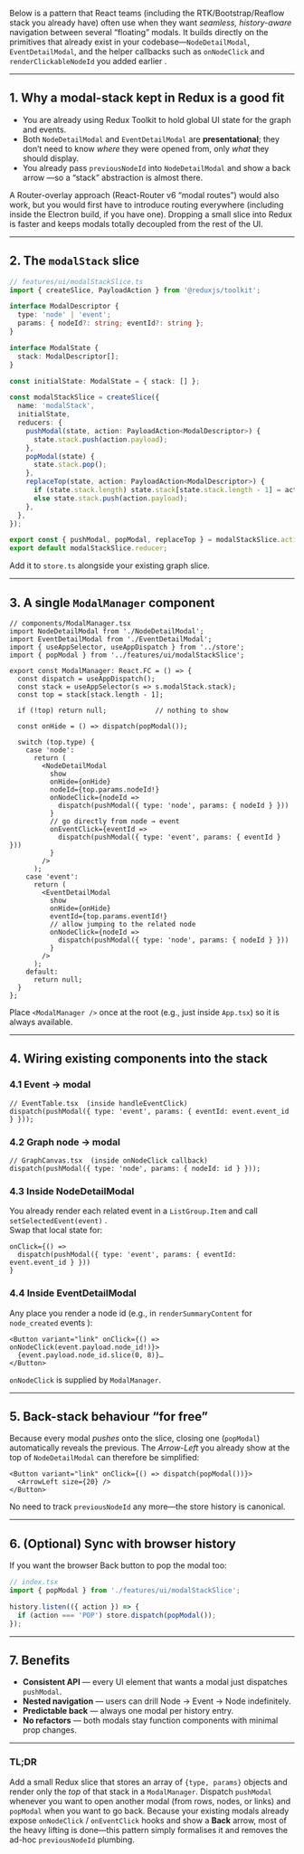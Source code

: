 Below is a pattern that React teams (including the RTK/Bootstrap/Reaflow stack you already have) often use when they want *seamless, history-aware* navigation between several “floating” modals.  It builds directly on the primitives that already exist in your codebase—`NodeDetailModal`, `EventDetailModal`, and the helper callbacks such as `onNodeClick` and `renderClickableNodeId` you added earlier .

---

## 1.  Why a **modal-stack** kept in Redux is a good fit

* You are already using Redux Toolkit to hold global UI state for the graph and events.  
* Both `NodeDetailModal` and `EventDetailModal` are **presentational**; they don’t need to know *where* they were opened from, only *what* they should display.  
* You already pass `previousNodeId` into `NodeDetailModal` and show a back arrow —so a “stack” abstraction is almost there.

A Router-overlay approach (React-Router v6 “modal routes”) would also work, but you would first have to introduce routing everywhere (including inside the Electron build, if you have one).  Dropping a small slice into Redux is faster and keeps modals totally decoupled from the rest of the UI.

---

## 2.  The **`modalStack` slice**

```ts
// features/ui/modalStackSlice.ts
import { createSlice, PayloadAction } from '@reduxjs/toolkit';

interface ModalDescriptor {
  type: 'node' | 'event';
  params: { nodeId?: string; eventId?: string };
}

interface ModalState {
  stack: ModalDescriptor[];
}

const initialState: ModalState = { stack: [] };

const modalStackSlice = createSlice({
  name: 'modalStack',
  initialState,
  reducers: {
    pushModal(state, action: PayloadAction<ModalDescriptor>) {
      state.stack.push(action.payload);
    },
    popModal(state) {
      state.stack.pop();
    },
    replaceTop(state, action: PayloadAction<ModalDescriptor>) {
      if (state.stack.length) state.stack[state.stack.length - 1] = action.payload;
      else state.stack.push(action.payload);
    },
  },
});

export const { pushModal, popModal, replaceTop } = modalStackSlice.actions;
export default modalStackSlice.reducer;
```

Add it to `store.ts` alongside your existing graph slice.

---

## 3.  A single **`ModalManager`** component

```tsx
// components/ModalManager.tsx
import NodeDetailModal from './NodeDetailModal';
import EventDetailModal from './EventDetailModal';
import { useAppSelector, useAppDispatch } from '../store';
import { popModal } from '../features/ui/modalStackSlice';

export const ModalManager: React.FC = () => {
  const dispatch = useAppDispatch();
  const stack = useAppSelector(s => s.modalStack.stack);
  const top = stack[stack.length - 1];

  if (!top) return null;            // nothing to show

  const onHide = () => dispatch(popModal());

  switch (top.type) {
    case 'node':
      return (
        <NodeDetailModal
          show
          onHide={onHide}
          nodeId={top.params.nodeId!}
          onNodeClick={nodeId =>
            dispatch(pushModal({ type: 'node', params: { nodeId } }))
          }
          // go directly from node → event
          onEventClick={eventId =>
            dispatch(pushModal({ type: 'event', params: { eventId } }))
          }
        />
      );
    case 'event':
      return (
        <EventDetailModal
          show
          onHide={onHide}
          eventId={top.params.eventId!}
          // allow jumping to the related node
          onNodeClick={nodeId =>
            dispatch(pushModal({ type: 'node', params: { nodeId } }))
          }
        />
      );
    default:
      return null;
  }
};
```

Place `<ModalManager />` once at the root (e.g., just inside `App.tsx`) so it is always available.

---

## 4.  Wiring existing components into the stack

### 4.1 Event → modal

```tsx
// EventTable.tsx  (inside handleEventClick)
dispatch(pushModal({ type: 'event', params: { eventId: event.event_id } }));
```

### 4.2 Graph node → modal

```tsx
// GraphCanvas.tsx  (inside onNodeClick callback)
dispatch(pushModal({ type: 'node', params: { nodeId: id } }));
```

### 4.3 Inside **NodeDetailModal**

You already render each related event in a `ListGroup.Item` and call `setSelectedEvent(event)` .  
Swap that local state for:

```tsx
onClick={() =>
  dispatch(pushModal({ type: 'event', params: { eventId: event.event_id } }))
}
```

### 4.4 Inside **EventDetailModal**

Any place you render a node id (e.g., in `renderSummaryContent` for `node_created` events ):

```tsx
<Button variant="link" onClick={() => onNodeClick(event.payload.node_id!)}>
  {event.payload.node_id.slice(0, 8)}…
</Button>
```

`onNodeClick` is supplied by `ModalManager`.

---

## 5.  Back-stack behaviour “for free”

Because every modal *pushes* onto the slice, closing one (`popModal`) automatically reveals the previous.  The *Arrow-Left* you already show at the top of `NodeDetailModal` can therefore be simplified:

```tsx
<Button variant="link" onClick={() => dispatch(popModal())}>
  <ArrowLeft size={20} />
</Button>
```

No need to track `previousNodeId` any more—the store history is canonical.

---

## 6.  (Optional) **Sync with browser history**

If you want the browser Back button to pop the modal too:

```ts
// index.tsx
import { popModal } from './features/ui/modalStackSlice';

history.listen(({ action }) => {
  if (action === 'POP') store.dispatch(popModal());
});
```

---

## 7.  Benefits

* **Consistent API** — every UI element that wants a modal just dispatches `pushModal`.
* **Nested navigation** — users can drill Node → Event → Node indefinitely.
* **Predictable back** — always one modal per history entry.
* **No refactors** — both modals stay function components with minimal prop changes.

---

### TL;DR

Add a small Redux slice that stores an array of `{type, params}` objects and render only the *top* of that stack in a `ModalManager`. Dispatch `pushModal` whenever you want to open another modal (from rows, nodes, or links) and `popModal` when you want to go back.  Because your existing modals already expose `onNodeClick` / `onEventClick` hooks and show a **Back** arrow, most of the heavy lifting is done—this pattern simply formalises it and removes the ad-hoc `previousNodeId` plumbing.
